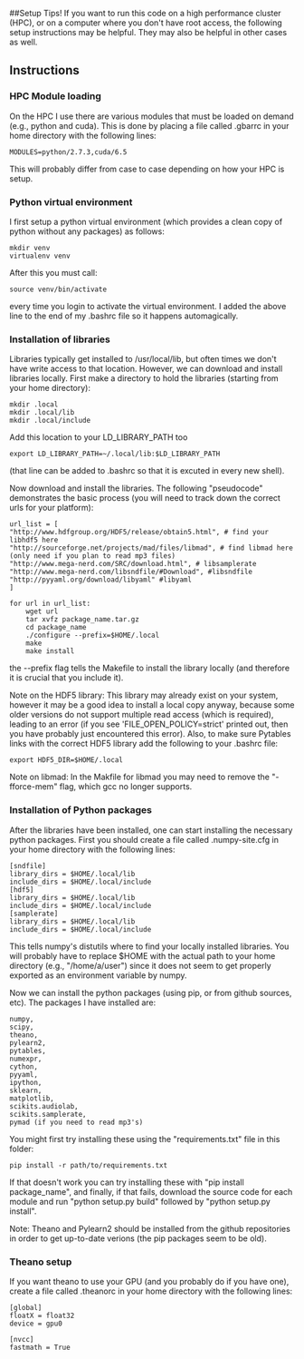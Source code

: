 ##Setup Tips!
If you want to run this code on a high performance cluster (HPC), or on a computer where you don't have root access, the following setup instructions may be helpful. They may also be helpful in other cases as well.

## Instructions

### HPC Module loading
On the HPC I use there are various modules that must be loaded on demand (e.g., python and cuda). This is done by placing a file called .gbarrc in your home directory with the following lines:
```
MODULES=python/2.7.3,cuda/6.5
```
This will probably differ from case to case depending on how your HPC is setup.

### Python virtual environment
I first setup a python virtual environment (which provides a clean copy of python without any packages) as follows:
```
mkdir venv
virtualenv venv
```

After this you must call:
```
source venv/bin/activate
```
every time you login to activate the virtual environment. I added the above line to the end of my .bashrc file so it happens automagically.

### Installation of libraries
Libraries typically get installed to /usr/local/lib, but often times we don't have write access to that location. However, we can download and install libraries locally. First make a directory to hold the libraries (starting from your home directory):
```
mkdir .local
mkdir .local/lib
mkdir .local/include
```

Add this location to your LD_LIBRARY_PATH too
```
export LD_LIBRARY_PATH=~/.local/lib:$LD_LIBRARY_PATH
```
(that line can be added to .bashrc so that it is excuted in every new shell).

Now download and install the libraries. The following "pseudocode" demonstrates the basic process (you will need to track down the correct urls for your platform):
```
url_list = [
"http://www.hdfgroup.org/HDF5/release/obtain5.html", # find your libhdf5 here
"http://sourceforge.net/projects/mad/files/libmad", # find libmad here (only need if you plan to read mp3 files)
"http://www.mega-nerd.com/SRC/download.html", # libsamplerate
"http://www.mega-nerd.com/libsndfile/#Download", #libsndfile
"http://pyyaml.org/download/libyaml" #libyaml
]

for url in url_list:
	wget url
	tar xvfz package_name.tar.gz
	cd package_name
	./configure --prefix=$HOME/.local
	make
	make install
```
the --prefix flag tells the Makefile to install the library locally (and therefore it is crucial that you include it).

Note on the HDF5 library: This library may already exist on your system, however it may be a good idea to install a local copy anyway, because some older versions do not support multiple read access (which is required), leading to an error (if you see 'FILE_OPEN_POLICY=strict' printed out, then you have probably just encountered this error). Also, to make sure Pytables links with the correct HDF5 library add the following to your .bashrc file:
```
export HDF5_DIR=$HOME/.local
```

Note on libmad: In the Makfile for libmad you may need to remove the "-fforce-mem" flag, which gcc no longer supports.

### Installation of Python packages
After the libraries have been installed, one can start installing the necessary python packages. First you should create a file called .numpy-site.cfg in your home directory with the following lines:
```
[sndfile]
library_dirs = $HOME/.local/lib
include_dirs = $HOME/.local/include
[hdf5]
library_dirs = $HOME/.local/lib
include_dirs = $HOME/.local/include
[samplerate]
library_dirs = $HOME/.local/lib
include_dirs = $HOME/.local/include
```
This tells numpy's distutils where to find your locally installed libraries. You will probably have to replace $HOME with the actual path to your home directory (e.g., "/home/a/user") since it does not seem to get properly exported as an environment variable by numpy.

Now we can install the python packages (using pip, or from github sources, etc). The packages I have installed are:
```
numpy, 
scipy, 
theano, 
pylearn2, 
pytables, 
numexpr, 
cython, 
pyyaml, 
ipython, 
sklearn, 
matplotlib, 
scikits.audiolab, 
scikits.samplerate, 
pymad (if you need to read mp3's) 
```

You might first try installing these using the "requirements.txt" file in this folder:
```
pip install -r path/to/requirements.txt
```
If that doesn't work you can try installing these with "pip install package_name", and finally, if that fails, download the source code for each module and run "python setup.py build" followed by "python setup.py install". 

Note: Theano and Pylearn2 should be installed from the github repositories in order to get up-to-date verions (the pip packages seem to be old). 

### Theano setup
If you want theano to use your GPU (and you probably do if you have one), create a file called .theanorc in your home directory with the following lines:
```
[global]
floatX = float32
device = gpu0

[nvcc]
fastmath = True
```